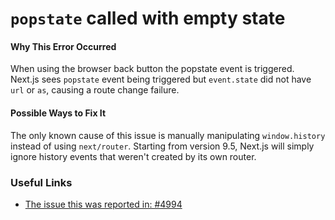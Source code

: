 # `popstate` called with empty state

#### Why This Error Occurred

When using the browser back button the popstate event is triggered. Next.js sees
`popstate` event being triggered but `event.state` did not have `url` or `as`, causing a route change failure.

#### Possible Ways to Fix It

The only known cause of this issue is manually manipulating `window.history` instead of using `next/router`. Starting from version 9.5, Next.js will simply ignore history events that weren't created by its own router.

### Useful Links

- [The issue this was reported in: #4994](https://github.com/vercel/next.js/issues/4994)
